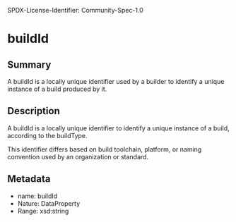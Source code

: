 SPDX-License-Identifier: Community-Spec-1.0

# buildId

## Summary

A buildId is a locally unique identifier used by a builder to identify a unique
instance of a build produced by it.

## Description

A buildId is a locally unique identifier to identify a unique instance of a
build, according to the buildType.

This identifier differs based on build toolchain, platform, or naming
convention used by an organization or standard.

## Metadata

- name: buildId
- Nature: DataProperty
- Range: xsd:string
